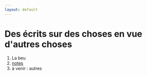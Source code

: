 ```yaml
---
layout: default
---
```


# Des écrits sur des choses en vue d'autres choses
  1. La beu
  2. <a href="https://gnozo.github.io/wr/notes">notes</a>
  3. à venir : autres
